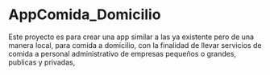 # AppComida_Domicilio
Este proyecto es para crear una app similar a las ya existente pero de una manera local, para comida  a domicilio, con la finalidad de llevar servicios de comida a personal administrativo de empresas pequeños o grandes,  publicas y privadas, 
